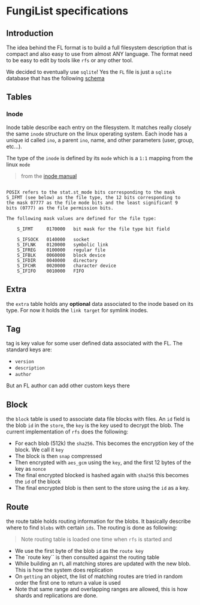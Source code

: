 # FungiList specifications

## Introduction

The idea behind the FL format is to build a full filesystem description that is compact and also easy to use from almost ANY language. The format need to be easy to edit by tools like `rfs` or any other tool.

We decided to eventually use `sqlite`! Yes the `FL` file is just a `sqlite` database that has the following [schema](../schema/schema.sql)

## Tables

### Inode

Inode table describe each entry on the filesystem. It matches really closely the same `inode` structure on the linux operating system. Each inode has a unique id called `ino`, a parent `ino`, name, and other parameters (user, group, etc...).

The type of the `inode` is defined by its `mode` which is a `1:1` mapping from the linux `mode`

> from the [inode manual](https://man7.org/linux/man-pages/man7/inode.7.html)

```

POSIX refers to the stat.st_mode bits corresponding to the mask
S_IFMT (see below) as the file type, the 12 bits corresponding to
the mask 07777 as the file mode bits and the least significant 9
bits (0777) as the file permission bits.

The following mask values are defined for the file type:

    S_IFMT     0170000   bit mask for the file type bit field

    S_IFSOCK   0140000   socket
    S_IFLNK    0120000   symbolic link
    S_IFREG    0100000   regular file
    S_IFBLK    0060000   block device
    S_IFDIR    0040000   directory
    S_IFCHR    0020000   character device
    S_IFIFO    0010000   FIFO
```

## Extra

the `extra` table holds any **optional** data associated to the inode based on its type. For now it holds the `link target` for symlink inodes.

## Tag

tag is key value for some user defined data associated with the FL. The standard keys are:

- `version`
- `description`
- `author`

But an FL author can add other custom keys there

## Block

the `block` table is used to associate data file blocks with files. An `id` field is the blob `id` in the `store`, the `key` is the key used to decrypt the blob. The current implementation of `rfs` does the following:

- For each blob (512k) the `sha256`. This becomes the encryption key of the block. We call it `key`
- The block is then `snap` compressed
- Then encrypted with `aes_gcm` using the `key`, and the first 12 bytes of the key as `nonce`
- The final encrypted blocked is hashed again with `sha256` this becomes the `id` of the block
- The final encrypted blob is then sent to the store using the `id` as a key.

## Route

the route table holds routing information for the blobs. It basically describe where to find `blobs` with certain `ids`. The routing is done as following:

> Note routing table is loaded one time when `rfs` is started and

- We use the first byte of the blob `id` as the `route key`
- The `route key`` is then consulted against the routing table
- While building an `FL` all matching stores are updated with the new blob. This is how the system does replication
- On `getting` an object, the list of matching routes are tried in random order the first one to return a value is used
- Note that same range and overlapping ranges are allowed, this is how shards and replications are done.
